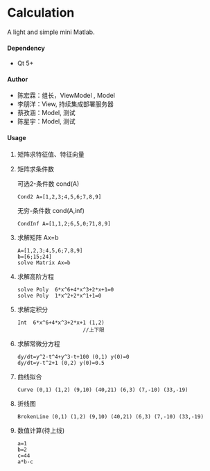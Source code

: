 # Calculation

A light and simple mini Matlab.

#### Dependency

* Qt 5+

#### Author

* 陈宏霖：组长，ViewModel , Model
* 李朋洋：View, 持续集成部署服务器
* 蔡孜涵：Model, 测试
* 陈星宇：Model, 测试

#### Usage

1. 矩阵求特征值、特征向量   

2. 矩阵求条件数    

   可选2-条件数 cond(A)  

   ~~~ 
   Cond2 A=[1,2,3;4,5,6;7,8,9]
   ~~~

   无穷-条件数 cond(A,inf)

   ~~~
   CondInf A=[1,1,2;6,5,0;71,8,9]
   ~~~

3. 求解矩阵 Ax=b  

   ~~~
   A=[1,2,3;4,5,6;7,8,9]
   b=[6;15;24]
   solve Matrix Ax=b
   ~~~

4. 求解高阶方程  

   ~~~
   solve Poly  6*x^6+4*x^3+2*x+1=0
   solve Poly  1*x^2+2*x^1+1=0
   ~~~

5. 求解定积分  

   ~~~
   Int  6*x^6+4*x^3+2*x+1 (1,2)		
                        //上下限
   ~~~

6. 求解常微分方程  

   ```
   dy/dt=y^2-t^4+y^3-t+100 (0,1) y(0)=0
   dy/dt=y-t^2+1 (0,2) y(0)=0.5
   ```

7. 曲线拟合 

   ~~~
   Curve (0,1) (1,2) (9,10) (40,21) (6,3) (7,-10) (33,-19)
   ~~~

8. 折线图

   ~~~
   BrokenLine (0,1) (1,2) (9,10) (40,21) (6,3) (7,-10) (33,-19)
   ~~~

9. 数值计算(待上线)

   ~~~
   a=1
   b=2
   c=44
   a*b-c
   ~~~

   ​
